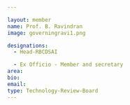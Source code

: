```yaml
---

layout: member
name: Prof. B. Ravindran
image: governingravi1.png

designations:
  - Head-RBCDSAI  

  - Ex Officio - Member and secretary
area:
bio:
email:
type: Technology-Review-Board
---
```

